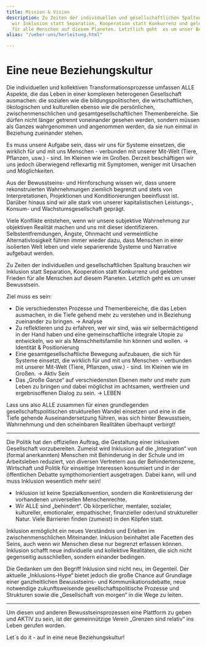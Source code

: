 ```yaml
---
title: Mission & Vision
description: Zu Zeiten der individuellen und gesellschaftlichen Spaltung brauchen
  wir Inklusion statt Separation, Kooperation statt Konkurrenz und gelebten Frieden
  für alle Menschen auf diesem Planeten. Letztlich geht  es um unser Bewusstsein.
alias: "/ueber-uns/herleitung.html"

---
```

# Eine neue Beziehungskultur

Die individuellen und kollektiven Transformationsprozesse  umfassen ALLE Aspekte, die das Leben in einer komplexen heterogenen Gesellschaft ausmachen: die sozialen wie die bildungspolitischen, die wirtschaftlichen, ökologischen und kulturellen ebenso wie die persönlichen, zwischenmenschlichen und gesamtgesellschaftlichen Themenbereiche. Sie dürfen nicht länger getrennt voneinander gesehen werden, sondern müssen als Ganzes wahrgenommen und angenommen werden, da sie nun einmal in Beziehung zueinander stehen.

Es muss unsere Aufgabe sein, dass wir uns für Systeme einsetzen, die wirklich für und mit uns Menschen - verbunden mit unserer Mit-Welt (Tiere, Pflanzen, usw.) - sind. Im Kleinen wie im Großen. Derzeit beschäftigen wir uns jedoch überwiegend reflexartig mit Symptomen, weniger mit Ursachen und Möglichkeiten.

Aus der Bewusstseins- und Hirnforschung wissen wir, dass unsere rekonstruierten Wahrnehmungen ziemlich begrenzt und stets von Interpretationen, Projektionen und Konditionierungen beeinflusst ist. Darüber hinaus sind wir alle stark von unserer kapitalistischen Leistungs-, Konsum- und  Wachstumsgesellschaft geprägt.

Viele Konflikte entstehen, wenn wir unsere subjektive Wahrnehmung zur objektiven Realität machen und uns mit dieser identifizieren. Selbstentfremdungen, Ängste, Ohnmacht und vermeintliche Alternativlosigkeit führen immer wieder dazu, dass Menschen in einer isolierten Welt leben und viele separierende Systeme und Narrative aufgebaut werden.

Zu Zeiten der individuellen und gesellschaftlichen Spaltung brauchen wir Inklusion statt Separation, Kooperation statt Konkurrenz und  gelebten Frieden für alle Menschen auf diesem Planeten. Letztlich geht  es um unser Bewusstsein.

Ziel muss es sein:

* Die verschiedensten Prozesse und Themenbereiche, die das Leben ausmachen, in die Tiefe gehend mehr zu verstehen und in Beziehung zueinander zu bringen. →  Analyse
* Zu reflektieren und zu erfahren, wer wir sind, was wir selbermächtigend in der Hand haben und eine gemeinschaftliche integrale Utopie zu entwickeln, wo wir als Menschheitsfamilie hin können und wollen. → Identität & Positionierung
* Eine gesamtgesellschaftliche Bewegung aufzubauen, die sich für Systeme einsetzt, die wirklich für und mit uns Menschen - verbunden mit unserer Mit-Welt (Tiere, Pflanzen, usw.) - sind. Im Kleinen wie im Großen. → Aktiv Sein
* Das „Große Ganze“ auf verschiedensten Ebenen mehr und mehr zum Leben zu bringen und dabei möglichst im achtsamen, wertfreien und ergebnisoffenen Dialog zu sein. → LEBEN

Lass uns also ALLE zusammen für einen grundlegenden  gesellschaftspolitischen strukturellen Wandel einsetzen und eine in die  Tiefe gehende Auseinandersetzung führen, was sich hinter Bewusstsein, Wahrnehmung und den scheinbaren Realitäten überhaupt verbirgt!

***

Die Politik hat den offiziellen Auftrag, die Gestaltung einer inklusiven Gesellschaft vorzubereiten. Zumeist wird Inklusion auf die „Integration“ von (formal anerkannten) Menschen mit  Behinderung in der Schule und im Arbeitsleben reduziert, von diversen Vertretern aus der Behindertenszene, Wirtschaft und Politik für einseitige Interessen konsumiert und in der öffentlichen Debatte sympthomorientiert ausgetragen. Dabei kann, will und muss Inklusion wesentlich mehr sein!

* Inklusion ist keine Spezialkonvention, sondern die Konkretisierung der vorhandenen universellen Menschenrechte.
* Wir ALLE sind „behindert“. Ob körperlicher, mentaler, sozialer,  kultureller, emotionaler, empathischer, finanzieller oder/und  struktureller Natur. Viele Barrieren finden (zumeist) in den Köpfen  statt.

Inklusion ermöglicht ein neues Verständnis und Erleben im  zwischenmenschlichen Miteinander. Inklusion beinhaltet alle Facetten des Seins, auch wenn wir Menschen diese nur begrenzt erfassen können. Inklusion schafft neue individuelle und kollektive Realitäten, die sich nicht gegenseitig ausschließen, sondern einander bedingen.

Die Gedanken um den Begriff Inklusion sind nicht neu, im Gegenteil. Der aktuelle „Inklusions-Hype“ bietet jedoch die große Chance auf  Grundlage einer ganzheitlichen Bewusstseins- und Kommunikationsdebatte, neue notwendige zukunftsweisende gesellschaftspolitische Prozesse und  Strukturen sowie die „Gesellschaft von morgen“ in die Wege zu leiten.

***

Um diesen und anderen Bewusstseinsprozessen eine Plattform zu geben und AKTIV zu sein, ist der gemeinnützige Verein „Grenzen sind relativ“ ins Leben gerufen worden.

Let´s do it - auf in eine neue Beziehungskultur!